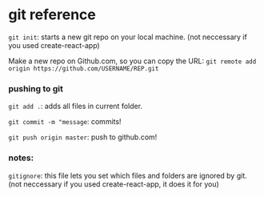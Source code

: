 # git reference

`git init`: starts a new git repo on your local machine.
(not neccessary if you used create-react-app)

Make a new repo on Github.com, so you can copy the URL: 
`git remote add origin https://github.com/USERNAME/REP.git`

### pushing to git

`git add .`: adds all files in current folder.

`git commit -m "message`: commits!

`git push origin master`: push to github.com!

### notes:

`gitignore`: this file lets you set which files and folders are ignored by git.
(not neccessary if you used create-react-app, it does it for you)